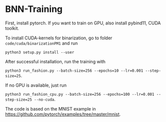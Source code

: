 # BNN-Training

First, install pytorch. If you want to train on GPU, also install pybind11, CUDA toolkit.


To install CUDA-kernels for binarization, go to folder ```code/cuda/binarizationPM1``` and run

```python3 setup.py install --user```


After successful installation, run the training with

```python3 run_fashion.py --batch-size=256 --epochs=10 --lr=0.001 --step-size=25```.


If no GPU is available, just run

```python3 run_fashion_cpu.py --batch-size=256 --epochs=100 --lr=0.001 --step-size=25 --no-cuda```.


The code is based on the MNIST example in https://github.com/pytorch/examples/tree/master/mnist.
